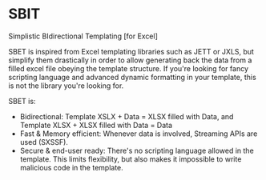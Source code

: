# SBIT
Simplistic BIdirectional Templating [for Excel]

SBET is inspired from Excel templating libraries such as JETT or JXLS, but simplify them drastically in order to allow generating back the data from a filled excel file obeying the template structure.
If you're looking for fancy scripting language and advanced dynamic formatting in your template, this is not the library you're looking for.

SBET is:
- Bidirectional: Template XSLX + Data = XLSX filled with Data, and Template XLSX + XLSX filled with Data = Data
- Fast & Memory efficient: Whenever data is involved, Streaming APIs are used (SXSSF).
- Secure & end-user ready: There's no scripting language allowed in the template. This limits flexibility, but also makes it impossible to write malicious code in the template.





